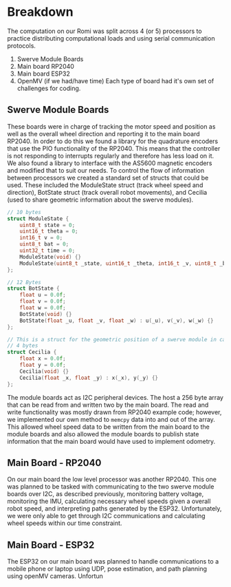 # Breakdown
The computation on our Romi was split across 4 (or 5) processors to practice distributing computational loads and using serial communication protocols.
1. Swerve Module Boards
2. Main board RP2040
3. Main board ESP32
4. OpenMV (if we had/have time)
Each type of board had it's own set of challenges for coding.
## Swerve Module Boards
These boards were in charge of tracking the motor speed and position as well as the overall wheel direction and reporting it to the main board RP2040. In order to do this we found a library for the quadrature encoders that use the PIO functionality of the RP2040. This means that the controller is not responding to interrupts regularly and therefore has less load on it. We also found a library to interface with the AS5600 magnetic encoders and modified that to suit our needs. 
To control the flow of information between processors we created a standard set of structs that could be used. These included the ModuleState struct (track wheel speed and direction), BotState struct (track overall robot movements), and Cecilia (used to share geometric information about the swerve modules). 
```cpp
// 10 bytes
struct ModuleState {
    uint8_t state = 0;
    uint16_t theta = 0;
    int16_t v = 0;
    uint8_t bat = 0;
    uint32_t time = 0;
    ModuleState(void) {}
    ModuleState(uint8_t _state, uint16_t _theta, int16_t _v, uint8_t _bat, long _time) : state(_state), theta(_theta), v(_v), bat(_bat), time(_time) {}
};  

// 12 Bytes
struct BotState {
    float u = 0.0f;
    float v = 0.0f;
    float w = 0.0f;
    BotState(void) {}
    BotState(float _u, float _v, float _w) : u(_u), v(_v), w(_w) {}
};

// This is a struct for the geometric position of a swerve module in case you can't tell from the name
// 4 bytes
struct Cecilia {
    float x = 0.0f;
    float y = 0.0f;
    Cecilia(void) {}
    Cecilia(float _x, float _y) : x(_x), y(_y) {}
};
```
The module boards act as I2C peripheral devices. The host a 256 byte array that can be read from and written two by the main board. The read and write functionality was mostly drawn from RP2040 example code; however, we implemented our own method to `memcpy` data into and out of the array. This allowed wheel speed data to be written from the main board to the module boards and also allowed the module boards to publish state information that the main board would have used to implement odometry.
## Main Board - RP2040
On our main board the low level processor was another RP2040. This one was planned to be tasked with communicating to the two swerve module boards over I2C, as described previously, monitoring battery voltage, monitoring the IMU, calculating necessary wheel speeds given a overall robot speed, and interpreting paths generated by the ESP32. Unfortunately, we were only able to get through I2C communications and calculating wheel speeds within our time constraint.
## Main Board - ESP32
The ESP32 on our main board was planned to handle communications to a mobile phone or laptop using UDP, pose estimation, and path planning using openMV cameras. Unfortun
